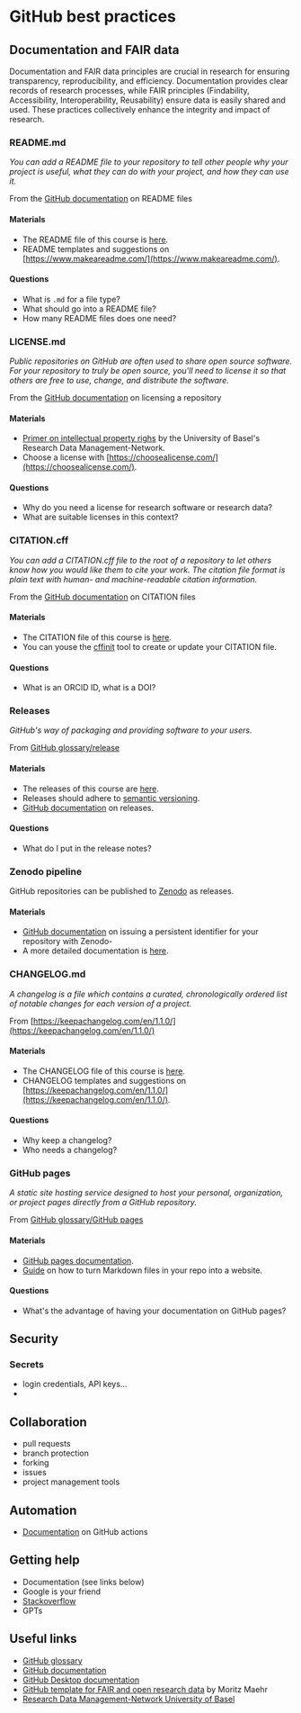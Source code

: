 # GitHub best practices

## Documentation and FAIR data
<!-- Brief reminder about documentation and FAIR from crash course. -->
Documentation and FAIR data principles are crucial in research for ensuring transparency, reproducibility, and efficiency. Documentation provides clear records of research processes, while FAIR principles (Findability, Accessibility, Interoperability, Reusability) ensure data is easily shared and used. These practices collectively enhance the integrity and impact of research.

### README.md
_You can add a README file to your repository to tell other people why
your project is useful, what they can do with your project, and how they can use it._ 

From the [GitHub documentation](https://docs.githubcom/en/repositories/managing-your-repositorys-settings-and-features/customizing-your-repository/about-readmes) on README files

#### Materials
- The README file of this course is [here](https://github.com/RISE-UNIBAS/clean-code/blob/main/README.md).
- README templates and suggestions on [https://www.makeareadme.com/](https://www.makeareadme.com/).

#### Questions
- What is `.md` for a file type?
- What should go into a README file? 
- How many README files does one need?

### LICENSE.md
_Public repositories on GitHub are often used to share open source software. For your repository to truly be open source, you'll need to license it so that others are free to use, change, and distribute the software._

From the [GitHub documentation](https://docs.github.com/en/repositories/managing-your-repositorys-settings-and-features/customizing-your-repository/licensing-a-repository) on licensing a repository

#### Materials
- [Primer on intellectual property righs](https://researchdata.unibas.ch/en/legal-issues/intellectual-property-rights/) by the University of Basel's Research Data Management-Network.
- Choose a license with [https://choosealicense.com/](https://choosealicense.com/).

#### Questions
- Why do you need a license for research software or research data?
- What are suitable licenses in this context?

### CITATION.cff
_You can add a CITATION.cff file to the root of a repository to let others know how you would like them to cite your work. The citation file format is plain text with human- and machine-readable citation information._

From the [GitHub documentation](https://docs.github.com/en/repositories/managing-your-repositorys-settings-and-features/customizing-your-repository/about-citation-files) on CITATION files

#### Materials
- The CITATION file of this course is [here](https://github.com/RISE-UNIBAS/clean-code/blob/main/CITATION.cff).
- You can youse the [cffinit](https://citation-file-format.github.io/cff-initializer-javascript/#/) tool to create or update your CITATION file.

#### Questions
- What is an ORCID ID, what is a DOI?

### Releases
_GitHub's way of packaging and providing software to your users._

From [GitHub glossary/release](https://docs.github.com/en/get-started/learning-about-github/github-glossary#release)

#### Materials
- The releases of this course are [here](https://github.com/RISE-UNIBAS/clean-code/releases).
- Releases should adhere to [semantic versioning](https://semver.org/spec/v2.0.0.html).
- [GitHub documentation](https://docs.github.com/en/repositories/releasing-projects-on-github) on releases.

#### Questions
- What do I put in the release notes?

### Zenodo pipeline
GitHub repositories can be published to [Zenodo](https://zenodo.org/) as releases. 

#### Materials
-  [GitHub documentation](https://docs.github.com/en/repositories/archiving-a-github-repository/referencing-and-citing-content#issuing-a-persistent-identifier-for-your-repository-with-zenodo) on issuing a persistent identifier for your repository with Zenodo-
- A more detailed documentation is [here](zenodo_pipeline.md).

### CHANGELOG.md
_A changelog is a file which contains a curated, chronologically ordered list of notable changes for each version of a project._ 

From [https://keepachangelog.com/en/1.1.0/](https://keepachangelog.com/en/1.1.0/)

#### Materials
- The CHANGELOG file of this course is [here](https://github.com/RISE-UNIBAS/clean-code/blob/main/CHANGELOG.md).
- CHANGELOG templates and suggestions on [https://keepachangelog.com/en/1.1.0/](https://keepachangelog.com/en/1.1.0/).

#### Questions
- Why keep a changelog?
- Who needs a changelog?

### GitHub pages

_A static site hosting service designed to host your personal, organization, or project pages directly from a GitHub repository._

From [GitHub glossary/GitHub pages](https://docs.github.com/en/get-started/learning-about-github/github-glossary#github-pages)

#### Materials
- [GitHub pages documentation](https://docs.github.com/de/pages).
- [Guide](https://github.com/nicolas-van/easy-markdown-to-github-pages?tab=readme-ov-file) on how to turn Markdown files in your repo into a website.

#### Questions
- What's the advantage of having your documentation on GitHub pages?

## Security

### Secrets

- login credentials, API keys...
- 

## Collaboration

- pull requests
- branch protection
- forking
- issues
- project management tools

## Automation

- [Documentation](https://docs.github.com/en/actions) on GitHub actions

## Getting help

- Documentation (see links below)
- Google is your friend
- [Stackoverflow](https://stackoverflow.com/)
- GPTs

## Useful links

- [GitHub glossary](https://docs.github.com/en/get-started/learning-about-github/github-glossary#commit)
- [GitHub documentation](https://docs.github.com)
- [GitHub Desktop documentation](https://docs.github.com/en/desktop)
- [GitHub template for FAIR and open research data](https://github.com/maehr/open-research-data-template) by Moritz Maehr
- [Research Data Management-Network University of Basel](https://researchdata.unibas.ch/en/)

